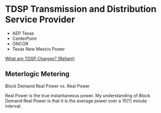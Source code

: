 # TDSP Transmission and Distribution Service Provider

- AEP Texas
- CenterPoint
- ONCOR
- Texas New Mexico Power

[What are TDSP Charges? (Reliant)](https://www.reliant.com/es/Images/SMB_Consultants_Webpage_Article_TDSP_Explanation_911816.pdf)

## Meterlogic Metering

Block Demand Real Power vs. Real Power

Real Power is the true instantaneous power.
My understanding of Block Demand Real Power is that it is the average power over a 15(?) minute interval.
